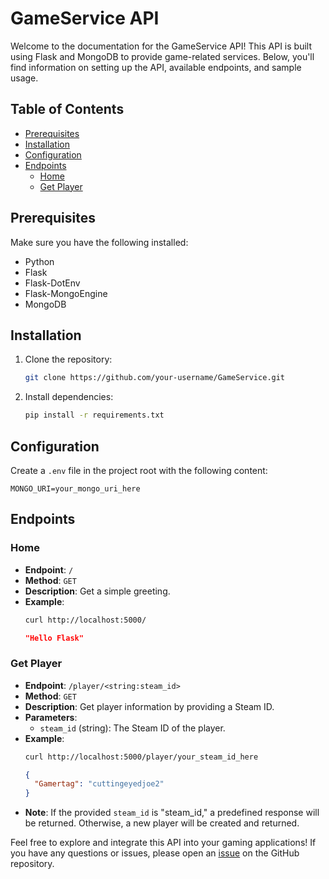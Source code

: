 # GameService API

Welcome to the documentation for the GameService API! This API is built using Flask and MongoDB to provide game-related services. Below, you'll find information on setting up the API, available endpoints, and sample usage.

## Table of Contents
- [Prerequisites](#prerequisites)
- [Installation](#installation)
- [Configuration](#configuration)
- [Endpoints](#endpoints)
  - [Home](#home)
  - [Get Player](#get-player)

## Prerequisites
Make sure you have the following installed:
- Python
- Flask
- Flask-DotEnv
- Flask-MongoEngine
- MongoDB

## Installation
1. Clone the repository:
   ```bash
   git clone https://github.com/your-username/GameService.git
   ```

2. Install dependencies:
   ```bash
   pip install -r requirements.txt
   ```

## Configuration
Create a `.env` file in the project root with the following content:
   ```env
   MONGO_URI=your_mongo_uri_here
   ```

## Endpoints

### Home
- **Endpoint**: `/`
- **Method**: `GET`
- **Description**: Get a simple greeting.
- **Example**: 
  ```bash
  curl http://localhost:5000/
  ```
  ```json
  "Hello Flask"
  ```

### Get Player
- **Endpoint**: `/player/<string:steam_id>`
- **Method**: `GET`
- **Description**: Get player information by providing a Steam ID.
- **Parameters**:
  - `steam_id` (string): The Steam ID of the player.
- **Example**: 
  ```bash
  curl http://localhost:5000/player/your_steam_id_here
  ```
  ```json
  {
    "Gamertag": "cuttingeyedjoe2"
  }
  ```
- **Note**: If the provided `steam_id` is "steam_id," a predefined response will be returned. Otherwise, a new player will be created and returned.

Feel free to explore and integrate this API into your gaming applications! If you have any questions or issues, please open an [issue](https://github.com/your-username/GameService/issues) on the GitHub repository.